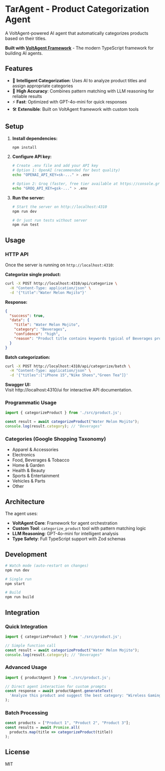 # TarAgent - Product Categorization Agent

A VoltAgent-powered AI agent that automatically categorizes products based on their titles.

**Built with [VoltAgent Framework](https://voltagent.dev)** - The modern TypeScript framework for building AI agents.

## Features

- 🤖 **Intelligent Categorization**: Uses AI to analyze product titles and assign appropriate categories
- 🎯 **High Accuracy**: Combines pattern matching with LLM reasoning for reliable results
- ⚡ **Fast**: Optimized with GPT-4o-mini for quick responses
- 🛠️ **Extensible**: Built on VoltAgent framework with custom tools

## Setup

1. **Install dependencies:**
   ```bash
   npm install
   ```

2. **Configure API key:**
   ```bash
   # Create .env file and add your API key
   # Option 1: OpenAI (recommended for best quality)
   echo "OPENAI_API_KEY=sk-..." > .env
   
   # Option 2: Groq (faster, free tier available at https://console.groq.com)
   echo "GROQ_API_KEY=gsk-..." > .env
   ```

3. **Run the server:**
   ```bash
   # Start the server on http://localhost:4310
   npm run dev
   
   # Or just run tests without server
   npm run test
   ```

## Usage

### HTTP API

Once the server is running on `http://localhost:4310`:

**Categorize single product:**
```bash
curl -X POST http://localhost:4310/api/categorize \
  -H "Content-Type: application/json" \
  -d '{"title":"Water Melon Mojito"}'
```

**Response:**
```json
{
  "success": true,
  "data": {
    "title": "Water Melon Mojito",
    "category": "Beverages",
    "confidence": "high",
    "reason": "Product title contains keywords typical of Beverages products"
  }
}
```

**Batch categorization:**
```bash
curl -X POST http://localhost:4310/api/categorize/batch \
  -H "Content-Type: application/json" \
  -d '{"titles":["iPhone 15","Nike Shoes","Green Tea"]}'
```

**Swagger UI:**  
Visit http://localhost:4310/ui for interactive API documentation.

### Programmatic Usage

```typescript
import { categorizeProduct } from './src/product.js';

const result = await categorizeProduct("Water Melon Mojito");
console.log(result.category); // "Beverages"
```

### Categories (Google Shopping Taxonomy)

- Apparel & Accessories
- Electronics
- Food, Beverages & Tobacco
- Home & Garden
- Health & Beauty
- Sports & Entertainment
- Vehicles & Parts
- Other

## Architecture

The agent uses:
- **VoltAgent Core**: Framework for agent orchestration
- **Custom Tool**: `categorize_product` tool with pattern matching logic
- **LLM Reasoning**: GPT-4o-mini for intelligent analysis
- **Type Safety**: Full TypeScript support with Zod schemas

## Development

```bash
# Watch mode (auto-restart on changes)
npm run dev

# Single run
npm start

# Build
npm run build
```

## Integration

### Quick Integration

```typescript
import { categorizeProduct } from './src/product.js';

// Simple function call
const result = await categorizeProduct("Water Melon Mojito");
console.log(result.category); // "Beverages"
```

### Advanced Usage

```typescript
import { productAgent } from './src/product.js';

// Direct agent interaction for custom prompts
const response = await productAgent.generateText(
  'Analyze this product and suggest the best category: "Wireless Gaming Mouse RGB"'
);
```

### Batch Processing

```typescript
const products = ["Product 1", "Product 2", "Product 3"];
const results = await Promise.all(
  products.map(title => categorizeProduct(title))
);
```

## License

MIT
